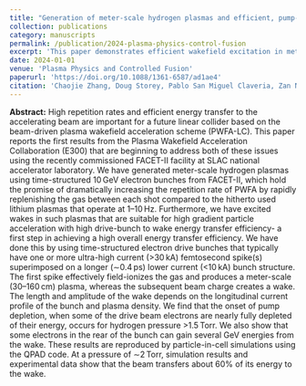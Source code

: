 ```yaml
---
title: "Generation of meter-scale hydrogen plasmas and efficient, pump-depletion-limited wakefield excitation using 10 GeV electron bunches"
collection: publications
category: manuscripts
permalink: /publication/2024-plasma-physics-control-fusion
excerpt: 'This paper demonstrates efficient wakefield excitation in meter-scale beam-ionized hydrogen plasmas at FACET-II.'
date: 2024-01-01
venue: 'Plasma Physics and Controlled Fusion'
paperurl: 'https://doi.org/10.1088/1361-6587/ad1ae4'
citation: 'Chaojie Zhang, Doug Storey, Pablo San Miguel Claveria, Zan Nie, Ken A. Marsh, Mark Hogan, Warren B. Mori, Eric Adli, Weiming An, Robert Ariniello, Gevy J Cao, Christine Clarke, Sebastien Corde, Thamine Dalichaouch, Christopher E. Doss, Claudio Emma, Henrik Ekerfelt, Elias Gerstmayr, Spencer Gessner, Claire Hansel, Alexander Knetsch, Valentina Lee, Fei Li, Michael Litos, Brendan O’Shea, Glen White, Gerald Yocky, Viktoriia Zakharova, Chan Joshi, "Generation of meter-scale hydrogen plasmas and efficient, pump-depletion-limited wakefield excitation using 10 GeV electron bunches," <i>Plasma Phys. Control. Fusion</i> 66, 025013 (2024).'
---
```


**Abstract:** High repetition rates and efficient energy transfer to the accelerating beam are important for a future linear collider based on the beam-driven plasma wakefield acceleration scheme (PWFA-LC). This paper reports the first results from the Plasma Wakefield Acceleration Collaboration (E300) that are beginning to address both of these issues using the recently commissioned FACET-II facility at SLAC national accelerator laboratory. We have generated meter-scale hydrogen plasmas using time-structured 10 GeV electron bunches from FACET-II, which hold the promise of dramatically increasing the repetition rate of PWFA by rapidly replenishing the gas between each shot compared to the hitherto used lithium plasmas that operate at 1–10 Hz. Furthermore, we have excited wakes in such plasmas that are suitable for high gradient particle acceleration with high drive-bunch to wake energy transfer efficiency- a first step in achieving a high overall energy transfer efficiency. We have done this by using time-structured electron drive bunches that typically have one or more ultra-high current (>30 kA) femtosecond spike(s) superimposed on a longer (∼0.4 ps) lower current (<10 kA) bunch structure. The first spike effectively field-ionizes the gas and produces a meter-scale (30–160 cm) plasma, whereas the subsequent beam charge creates a wake. The length and amplitude of the wake depends on the longitudinal current profile of the bunch and plasma density. We find that the onset of pump depletion, when some of the drive beam electrons are nearly fully depleted of their energy, occurs for hydrogen pressure >1.5 Torr. We also show that some electrons in the rear of the bunch can gain several GeV energies from the wake. These results are reproduced by particle-in-cell simulations using the QPAD code. At a pressure of ∼2 Torr, simulation results and experimental data show that the beam transfers about 60% of its energy to the wake. 
